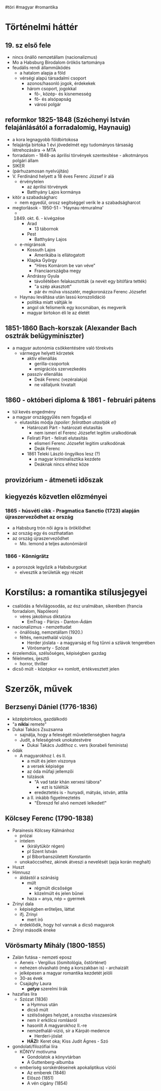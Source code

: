 #töri #magyar #romantika
# Történelmi háttér
## 19. sz első fele
- nincs önálló nemzetállam (nacionalizmus)
- Mo a Habsburg Birodalom örökös tartománya
- feudális rendi államműködés
	- a hatalom alapja a föld
	- vérségi alapú társadalmi csoport
		- azonos/hasonló jogok, érdekekek
		- három csoport, jogokkal
			- fő-, közép- és kisnemesség
			- fő- és alsópapság
			- városi polgár
## reformkor 1825-1848 (Széchenyi István felajánlásától a forradalomig, Haynauig)
- a kora legnagyobb földbirtokosa
- felajánlja birtoka 1 évi jövedelmét egy tudományos társaság létrehozására -> MTA
- forradalom - 1848-as áprilisi törvények szentesítése - alkotmányos polgári állam
- SIKER
- (párhuzamosan nyelvújítás)
- V. Ferdinánd helyett a 18 éves Ferenc József ír alá
	- érvénytelen
		- az áprilisi törvények
		- Batthyány Lajos kormánya
- kitör a szabadságharc
	- nem egyedül, orosz segítséggel verik le a szabadságharcot
- megtorlások - 1950-51 - 'Haynau rémuralma'
	- 1849. okt. 6. - kivégzése
		- Arad
			- 13 tábornok
		- Pest
			- Batthyány Lajos
	- e-migránsok
		- Kossuth Lajos
			- Amerikába is ellátogatott
		- Klapka György
			- "Híres Komárom be van véve"
			- Franciaországba megy
		- Andrássy Gyula
			- távollétében felakasztották (a nevét egy bitófára tették)
			- "a szép akasztott"
			- pár év múlva visszatér, megkoronázza Ferenc Józsefet
	- Haynau leváltása után lassú konszolidáció
		- politika miatt váltják le
		- angol ok felismerik egy kocsmában, és megverik
		- magyar birtokon éli le az életét
## 1851-1860 Bach-korszak (Alexander Bach osztrák belügyminiszter)
- a magyar autonómia csökkentésére való törekvés
	- vármegye helyett körzetek
		- aktív ellenállás
			- gerilla-csoportok
			- emigrációs szervezkedés
		- passzív ellenállás
			- Deák Ferenc (vezéralakja)
			- ne vállaljunk hivatalt
## 1860 - októberi diploma & 1861 - februári pátens
- túl kevés engedmény
- a magyar országgyűlés nem fogadja el
	- elutasítás módja *(spoiler: feliratban utasítják el)*
		- Határozati Párt - határozati elutasítás
			- nem ismeri el Ferenc Józsefet legitim uralkodónak
		- Felirati Párt - felirati elutasítás
			- elismeri Ferenc Józsefet legitim uralkodónak
			- Deák Ferenc
		- 1861 Teleki László öngyilkos lesz (?)
			- a magyar kriminalisztika kezdete
			- Deáknak nincs ehhez köze
## provizórium - átmeneti időszak
## kiegyezés közvetlen előzményei
### 1865 - húsvéti cikk - **Pragmatica Sanctio (1723)** alapján újraszerveződhet az ország
- a Habsburg trón női ágra is öröklődhet
- az ország egy és oszthatatlan
- az ország újraszerveződhet
	- Mo. lemond a teljes autonómiáról
### 1866 - Könnigrätz
- a poroszok legyőzik a Habsburgokat
	- elvesztik a területük egy részét
# Korstílus: a romantika stílusjegyei
- csalódás a felvilágosodás, az ész uralmában, sikerében (francia forradalom, Napóleon)
	- véres jakobinus diktatúra
		- EmTrag - Párizs - Danton-Ádám
- nacionalizmus - nemzettudat
	- önállóság, nemzetállam (1920.)
	- féltés, nemzethalál víziója
		- Herder jóslata - a magyarság el fog tűnni a szlávok tengerében
		- Vörösmarty - Szózat
- érzelemdús, szélsőséges, képiségben gazdag
- félelmetes, ijesztő
	- horror, thriller
- dicső múlt - középkor <-> romlott, értékvesztett jelen
# Szerzők, művek
## Berzsenyi Dániel (1776-1836)
- középbirtokos, gazdálkodó
- "a **nikla**i remete"
- Dukai Takács Zsuzsanna
	- sajnálja, hogy a feleségét műveletlenségben hagyta
	- Judit, a feleségének unokatestvére
		- Dukai Takács Judithoz c. vers (korabeli feminista)
- ódák
	- A magyarokhoz I. és II.
		- a múlt és jelen viszonya
		- a versek képisége
		- az óda műfaji jellemzői
		- túlzások
			- "A vad tatár khán xerxesi tábora"
				- ezt is túléltük
			- eredeztetés is - hunyadi, mátyás, istván, attila
		- a II. inkább figyelmeztetés
			- "Ébreszd fel alvó nemzeti lelkedet!"
## Kölcsey Ferenc (1790-1838)
- Parainesis Kölcsey Kálmánhoz
	- prózai
	- intelem
		- (királytükör régen)
		- pl Szent István
		- pl Bíborbanszületett Konstantin
	- unokaöccséhez, akinek átveszi a nevelését (apja korán meghalt)
- Huszt
- Himnusz
	- áldástól a szánásig
		- múlt
			- régmúlt dicsősége
			- közelmúlt és jelen bűnei
		- haza = anya, nép = gyermek
- Zrínyi dala
	- képiségben erőteljes, láttat
	- ifj. Zrínyi
		- mert író
	- érdeklődik, hogy hol vannak a dicső magyarok
- Zrínyi második éneke
## Vörösmarty Mihály (1800-1855)
- Zalán futása - nemzeti eposz
	- Aeneis - Vergilius (ősmitológia, őstörténet)
	- nehezen olvasható (még a korszakban is) - archaizált
	- jelképesen a magyar romantika kezdetét jelöli
	- 30-as évek
	- Csajághy Laura
		- ***gatya*** szerelmi lírák
- hazafias líra
	- Szózat (1836)
		- a Hymnus után
		- dicső múlt
		- szélsőséges helyzet, a rosszba visszaesünk
		- nem ír erkölcsi romlásról
		- hasonlít A magyarokhoz II.-re
		- nemzethalál-vízió, sír a Kárpát-medence
			- Herderi-jóslat
		- **HÁZI:** Keret oka; Kiss Judit Ágnes - Szó
- gondolati/filozófiai líra
	- KÖNYV motívuma
		- Gondolatok a könyvtárban
		- A Guttenberg-albumba
	- emberiség sorskérdéseinek apokaliptikus víziói
		- Az emberek (1846)
		- Előszó (1851)
		- A vén cigány (1854)